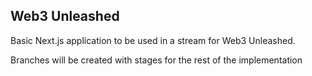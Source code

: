 ## Web3 Unleashed

Basic Next.js application to be used in a stream for Web3 Unleashed.

Branches will be created with stages for the rest of the implementation
